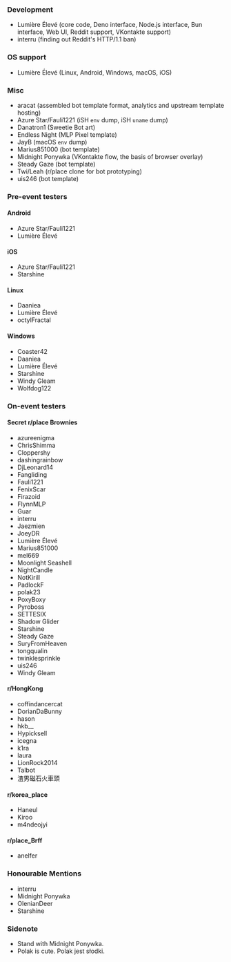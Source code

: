 ### Development
* Lumière Élevé (core code, Deno interface, Node.js interface, Bun interface, Web UI, Reddit support, VKontakte support)
* interru (finding out Reddit's HTTP/1.1 ban)
### OS support
* Lumière Élevé (Linux, Android, Windows, macOS, iOS)
### Misc
* aracat (assembled bot template format, analytics and upstream template hosting)
* Azure Star/Fauli1221 (iSH `env` dump, iSH `uname` dump)
* Danatron1 (Sweetie Bot art)
* Endless Night (MLP Pixel template)
* JayB (macOS `env` dump)
* Marius851000 (bot template)
* Midnight Ponywka (VKontakte flow, the basis of browser overlay)
* Steady Gaze (bot template)
* Twi/Leah (r/place clone for bot prototyping)
* uis246 (bot template)
### Pre-event testers
#### Android
* Azure Star/Fauli1221
* Lumière Élevé
#### iOS
* Azure Star/Fauli1221
* Starshine
#### Linux
* Daaniea
* Lumière Élevé
* octylFractal
#### Windows
* Coaster42
* Daaniea
* Lumière Élevé
* Starshine
* Windy Gleam
* Wolfdog122
### On-event testers
#### Secret r/place Brownies
* azureenigma
* ChrisShimma
* Cloppershy
* dashingrainbow
* DjLeonard14
* Fangliding
* Fauli1221
* FenixScar
* Firazoid
* FlynnMLP
* Guar
* interru
* Jaezmien
* JoeyDR
* Lumière Élevé
* Marius851000
* mel669
* Moonlight Seashell
* NightCandle
* NotKirill
* PadlockF
* polak23
* PoxyBoxy
* Pyroboss
* SETTESIX
* Shadow Glider
* Starshine
* Steady Gaze
* SuryFromHeaven
* tongqualin
* twinklesprinkle
* uis246
* Windy Gleam
#### r/HongKong
* coffindancercat
* DorianDaBunny
* hason
* hkb__
* Hypicksell
* icegna
* k1ra
* laura
* LionRock2014
* Talbot
* 渣男磁石火車頭
#### r/korea_place
* Haneul
* Kiroo
* m4ndeojyi
#### r/place_Brff
* anelfer
### Honourable Mentions
* interru
* Midnight Ponywka
* OlenianDeer
* Starshine
### Sidenote
* Stand with Midnight Ponywka.
* Polak is cute. Polak jest słodki.